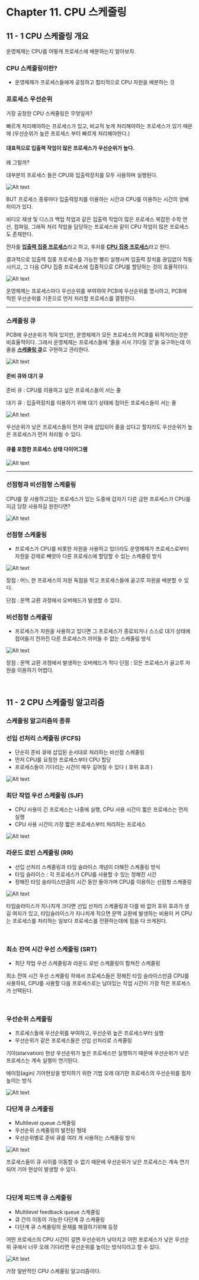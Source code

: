 # Chapter 11. CPU 스케줄링

## 11 - 1 CPU 스케줄링 개요

운영체제는 CPU를 어떻게 프로세스에 배분하는지 알아보자.

### CPU 스케줄링이란?
- 운영체제가 프로세스들에게 공정하고 합리적으로 CPU 자원을 배분하는 것

### 프로세스 우선순위
가장 공정한 CPU 스케줄링은 무엇일까?

빠르게 처리해야하는 프로세스가 있고, 비교적 늦게 처리해야하는 프로세스가 있기 때문에 (우선순위가 높은 프로세스 부터 빠르게 처리해야한다.)

#### 대표적으로 입출력 작업이 많은 프로세스가 우선순위가 높다.

왜 그럴까?

대부분의 프로세스 들은 CPU와 입출력장치를 모두 사용하며 실행된다.

![Alt text](images6/05.CPU_스케줄링-0.png)

BUT 프로세스 종류마다 입출력장치를 이용하는 시간과 CPU를 이용하는 시간의 양에 차이가 있다.

비디오 재생 및 디스크 백업 작업과 같은 입출력 작업이 많은 프로세스
복잡한 수학 연산, 컴파일, 그래픽 처리 작업을 담당하는 프로세스와 같이 CPU 작업이 많은 프로세스도 존재한다.

전자를 <u><strong>입출력 집중 프로세스</strong></u>라고 하고, 후자를 <u><strong>CPU 집중 프로세스</strong></u>라고 한다.

결과적으로 입출력 집중 프로세스를 가능한 빨리 실행시켜 입출력 장치를 끊임없이 작동시키고, 그 다음 CPU 집중 프로세스에 집중적으로 CPU를 할당하는 것이 효율적이다.

![Alt text](images6/05.CPU_스케줄링-1.png)

운영체제는 프로세스마다 우선순위를 부여하여 PCB에 우선순위를 명시하고, PCB에 적힌 우선순위를 기준으로 먼저 처리할 프로세스를 결정한다.


<hr>

### 스케줄링 큐

PCB에 우선순위가 적혀 있지만, 운영체제가 모든 프로세스의 PCB를 뒤적거리는것은 비효율적이다. 그래서 운영체제는 프로세스들에 '줄을 서서 기다릴 것'을 요구하는데 이 줄을 <u><strong>스케줄링 큐</strong></u>로 구현하고 관리한다.

![Alt text](images6/05.CPU_스케줄링-2.png)


#### 준비 큐와 대기 큐

준비 큐 : CPU를 이용하고 싶은 프로세스들이 서는 줄

대기 큐 : 입출력장치를 이용하기 위해 대기 상태에 접어든 프로세스들이 서는 줄

![Alt text](images6/05.CPU_스케줄링-3.png)

우선순위가 낮은 프로세스들이 먼저 큐에 삽입되어 줄을 섰다고 할지라도 우선순위가 높은 프로세스가 먼저 처리될 수 있다.



#### 큐를 포함한 프로세스 상태 다이어그램

![Alt text](images6/05.CPU_스케줄링-4.png)


<hr>

### 선점형과 비선점형 스케줄링

CPU를 잘 사용하고있는 프로세스가 있는 도중에 갑자기 다른 급한 프로세스가 CPU를 지금 당장 사용하길 원한다면?

![Alt text](images6/05.CPU_스케줄링-5.png)

### 선점형 스케줄링

- 프로세스가 CPU를 비롯한 자원을 사용하고 있더라도 운영체제가 프로세스로부터 자원을 강제로 빼앗아 다른 프로세스에 할당할 수 있는 스케줄링 방식



![Alt text](images6/05.CPU_스케줄링-6.png)

장점 : 어느 한 프로세스의 자원 독점을 막고 프로세스들에 골고루 자원을 배분할 수 있다.

단점 : 문맥 교환 과정에서 오버헤드가 발생할 수 있다.

### 비선점형 스케줄링

- 프로세스가 자원을 사용하고 있다면 그 프로세스가 종료되거나 스스로 대기 상태에 접어들기 전까진 다른 프로세스가 끼어들 수 없는 스케줄링 방식

![Alt text](images6/05.CPU_스케줄링-7.png)

장점 : 문맥 교환 과정에서 발생하는 오버헤드가 적다
단점 : 모든 프로세스가 골고루 자원을 이용하기 어렵다.


<br>

## 11 - 2 CPU 스케줄링 알고리즘

### 스케줄링 알고리즘의 종류

### 선입 선처리 스케줄링 (FCFS)
- 단순히 준비 큐에 삽입된 순서대로 처리하는 비선점 스케줄링
- 먼저 CPU를 요청한 프로세스부터 CPU 할당
- 프로세스들이 기다리는 시간이 매우 길어질 수 있다 ( 호위 효과 )

![Alt text](images6/05.CPU_스케줄링-8.png)

### 최단 작업 우선 스케줄링 (SJF)
- CPU 사용이 긴 프로세스는 나중에 실행, CPU 사용 시간이 짧은 프로세스는 먼저 실행
- CPU 사용 시간이 가장 짧은 프로세스부터 처리하는 프로세스

![Alt text](images6/05.CPU_스케줄링-9.png)

### 라운드 로빈 스케줄링 (RR)
- 선입 선처리 스케줄링과 타임 슬라이스 개념이 더해진 스케줄링 방식
- 타임 슬라이스 : 각 프로세스가 CPU를 사용할 수 있는 정해진 시간
- 정해진 타임 슬라이스만큼의 시간 동안 돌아가며 CPU를 이용하는 선점형 스케줄링

![Alt text](images6/05.CPU_스케줄링-10.png)

타임슬라이스가 지나치게 크다면 선입 선처리 스케줄링과 다를 바 없어 호위 효과가 생길 여지가 있고, 타임슬라이스가 지나치게 작으면 문맥 교환에 발생하는 비용이 커 CPU는 프로세스를 처리하는 일보다 프로세스를 전환하는데에 힘을 다 쓰게된다.

<br>

### 최소 잔여 시간 우선 스케줄링 (SRT)
- 최단 작업 우선 스케줄링과 라운드 로빈 스케줄링이 합쳐진 스케줄링

최소 잔여 시간 우선 스케줄링 하에서 프로세스들은 정해진 타임 슬라이스만큼 CPU를 사용하되, CPU를 사용할 다음 프로세스로는 남아있는 작업 시간이 가장 적은 프로세스가 선택된다.

<br>

### 우선순위 스케줄링
- 프로세스들에 우선순위를 부여하고, 우선순위 높은 프로세스부터 실행
- 우선순위가 같은 프로세스들은 선입 선처리로 스케줄링

기아(starvation) 현상 우선순위가 높은 프로세스만 실행하기 때문에 우선순위가 낮은 프로세스는 계속 실행이 연기된다.

에이징(agin) 기아현상을 방지하기 위한 기법 오래 대기한 프로세스의 우선순위를 점차 높이는 방식

![Alt text](images6/05.CPU_스케줄링-11.png)

### 다단계 큐 스케줄링
- Multilevel queue 스케줄링
- 우선순위 스케줄링의 발전된 형태
- 우선순위별로 준비 큐를 여러 개 사용하는 스케줄링 방식

![Alt text](images6/05.CPU_스케줄링-12.png)

프로세스들이 큐 사이를 이동할 수 없기 때문에 우선순위가 낮은 프로세스는 계속 연기되어 기아 현상이 발생할 수 있다.

<br>

### 다단계 피드백 큐 스케줄링
- Multilevel feedback queue 스케줄링
- 큐 간의 이동이 가능한 다단계 큐 스케줄링
- 다단계 큐 스케줄링의 문제를 해결하기위해 등장

어떤 프로세스의 CPU 시간이 길면 우선순위가 낮아지고 어떤 프로세스가 낮은 우선순위 큐에서 너무 오래 기다리면 우선순위를 높이는 방식이라고 할 수 있다.

![Alt text](images6/05.CPU_스케줄링-13.png)

가장 일반적인 CPU 스케줄링 알고리즘이다.
